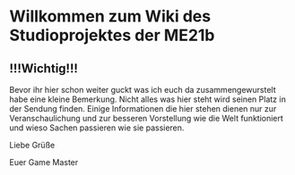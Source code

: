 # Willkommen zum Wiki des Studioprojektes der ME21b

## !!!Wichtig!!!
Bevor ihr hier schon weiter guckt was ich euch da zusammengewurstelt habe eine kleine Bemerkung. Nicht alles was hier steht wird seinen Platz in der Sendung finden. 
Einige Informationen die hier stehen dienen nur zur Veranschaulichung und zur besseren Vorstellung wie die Welt funktioniert und wieso Sachen passieren wie sie passieren.

Liebe Grüße 

Euer Game Master
